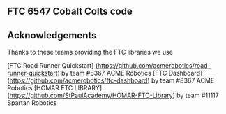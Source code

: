 ## FTC 6547 Cobalt Colts code

## Acknowledgements

Thanks to these teams providing the FTC libraries we use

[FTC Road Runner Quickstart] (https://github.com/acmerobotics/road-runner-quickstart) by team #8367 ACME Robotics
[FTC Dashboard] (https://github.com/acmerobotics/ftc-dashboard) by team #8367 ACME Robotics
[HOMAR FTC LIBRARY] (https://github.com/StPaulAcademy/HOMAR-FTC-Library) by team #11117 Spartan Robotics